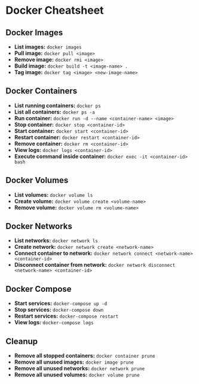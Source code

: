 # Docker Cheatsheet

## Docker Images
- **List images:** `docker images`
- **Pull image:** `docker pull <image>`
- **Remove image:** `docker rmi <image>`
- **Build image:** `docker build -t <image-name> .`
- **Tag image:** `docker tag <image> <new-image-name>`

## Docker Containers
- **List running containers:** `docker ps`
- **List all containers:** `docker ps -a`
- **Run container:** `docker run -d --name <container-name> <image>`
- **Stop container:** `docker stop <container-id>`
- **Start container:** `docker start <container-id>`
- **Restart container:** `docker restart <container-id>`
- **Remove container:** `docker rm <container-id>`
- **View logs:** `docker logs <container-id>`
- **Execute command inside container:** `docker exec -it <container-id> bash`

## Docker Volumes
- **List volumes:** `docker volume ls`
- **Create volume:** `docker volume create <volume-name>`
- **Remove volume:** `docker volume rm <volume-name>`

## Docker Networks
- **List networks:** `docker network ls`
- **Create network:** `docker network create <network-name>`
- **Connect container to network:** `docker network connect <network-name> <container-id>`
- **Disconnect container from network:** `docker network disconnect <network-name> <container-id>`

## Docker Compose
- **Start services:** `docker-compose up -d`
- **Stop services:** `docker-compose down`
- **Restart services:** `docker-compose restart`
- **View logs:** `docker-compose logs`

## Cleanup
- **Remove all stopped containers:** `docker container prune`
- **Remove all unused images:** `docker image prune`
- **Remove all unused networks:** `docker network prune`
- **Remove all unused volumes:** `docker volume prune`
